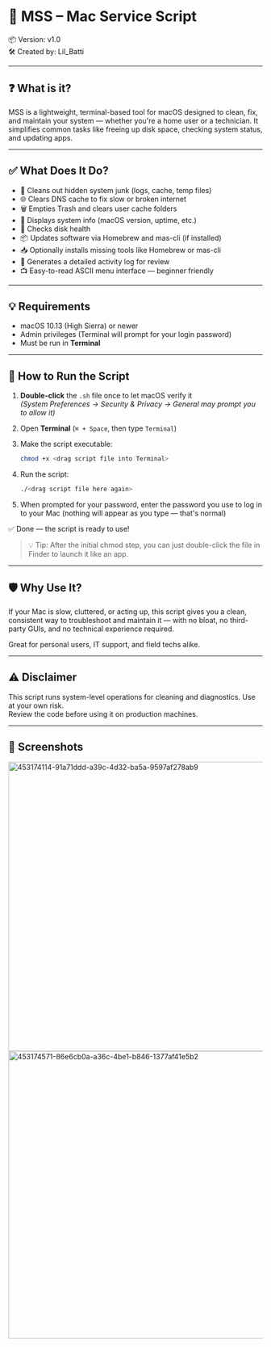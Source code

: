 # 🍎 MSS – Mac Service Script

📦 Version: v1.0  
🛠️ Created by: Lil_Batti

---

## ❓ What is it?

MSS is a lightweight, terminal-based tool for macOS designed to clean, fix, and maintain your system — whether you're a home user or a technician. It simplifies common tasks like freeing up disk space, checking system status, and updating apps.

---

## ✅ What Does It Do?

- 🧹 Cleans out hidden system junk (logs, cache, temp files)
- 🌐 Clears DNS cache to fix slow or broken internet
- 🗑️ Empties Trash and clears user cache folders
- 🧠 Displays system info (macOS version, uptime, etc.)
- 🔧 Checks disk health
- 📦 Updates software via Homebrew and mas-cli (if installed)
- 📥 Optionally installs missing tools like Homebrew or mas-cli
- 📜 Generates a detailed activity log for review
- 📺 Easy-to-read ASCII menu interface — beginner friendly

---

## 💡 Requirements

- macOS 10.13 (High Sierra) or newer  
- Admin privileges (Terminal will prompt for your login password)  
- Must be run in **Terminal**

---

## 🧪 How to Run the Script

1. **Double-click** the `.sh` file once to let macOS verify it  
   *(System Preferences → Security & Privacy → General may prompt you to allow it)*

2. Open **Terminal** (`⌘ + Space`, then type `Terminal`)

3. Make the script executable:
   ```bash
   chmod +x <drag script file into Terminal>
   ```

4. Run the script:
   ```bash
   ./<drag script file here again>
   ```

5. When prompted for your password, enter the password you use to log in to your Mac (nothing will appear as you type — that's normal)

✅ Done — the script is ready to use!

> 💡 Tip: After the initial chmod step, you can just double-click the file in Finder to launch it like an app.

---

## 🛡️ Why Use It?

If your Mac is slow, cluttered, or acting up, this script gives you a clean, consistent way to troubleshoot and maintain it — with no bloat, no third-party GUIs, and no technical experience required.

Great for personal users, IT support, and field techs alike.

---

## ⚠️ Disclaimer

This script runs system-level operations for cleaning and diagnostics. Use at your own risk.  
Review the code before using it on production machines.

---

## 📸 Screenshots
<img width="573" alt="453174114-91a71ddd-a39c-4d32-ba5a-9597af278ab9" src="https://github.com/user-attachments/assets/10f6a047-208e-4e38-b89f-7dc72cbbf1ff" />
<img width="569" alt="453174571-86e6cb0a-a36c-4be1-b846-1377af41e5b2" src="https://github.com/user-attachments/assets/d2df99cd-c1bd-4ed3-b72d-cb02a991b8a7" />
